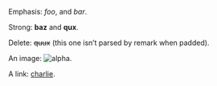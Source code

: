 Emphasis: *foo*, and _bar_.

Strong: **baz** and __qux__.

Delete: ~~quux~~ (this one isn’t parsed by remark when padded).

An image: ![alpha](bravo.png).

A link: [charlie](delta.html).
